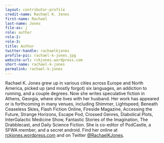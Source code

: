 ```yaml
---
layout: contributor-profile
credit-name: Rachael K. Jones
first-name: Rachael
last-name: Jones
file-as: j
role: author
role-2:
role-3:
title: Author
twitter-handle: rachaelkjones
profile-pic: rachael-k-jones.jpg
website-url: rckjones.wordpress.com
short-name: rachael-k-jones
permalink: rachael-k-jones
---
```

Rachael K. Jones grew up in various cities across Europe and North America, picked up (and mostly forgot) six languages, an addiction to running, and a couple degrees. Now she writes speculative fiction in Athens, Georgia, where she lives with her husband. Her work has appeared or is forthcoming in many venues, including Shimmer, Lightspeed, Beneath Ceaseless Skies, Flash Fiction Online, Fireside Magazine, Accessing the Future, Strange Horizons, Escape Pod, Crossed Genres, Diabolical Plots, InterGalactic Medicine Show, Fantastic Stories of the Imagination, The Drabblecast, and  Daily Science Fiction. She is co-editor of PodCastle, a SFWA member, and a secret android. Find her online at [rckjones.wordpress.com](https://rckjones.wordpress.com/) and on Twitter [@RachaelKJones](https://twitter.com/rachaelkjones).
